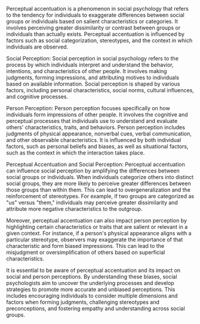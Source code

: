 Perceptual accentuation is a phenomenon in social psychology that refers to
the tendency for individuals to exaggerate differences between social groups
or individuals based on salient characteristics or categories. It involves
perceiving greater dissimilarity or contrast between groups or individuals
than actually exists. Perceptual accentuation is influenced by factors such
as social categorization, stereotypes, and the context in which individuals
are observed.

Social Perception: Social perception in social psychology refers to
the process by which individuals interpret and understand the behavior,
intentions, and characteristics of other people. It involves making judgments,
forming impressions, and attributing motives to individuals based on available
information. Social perception is shaped by various factors, including personal
characteristics, social norms, cultural influences, and cognitive processes.

Person Perception: Person perception focuses specifically on how
individuals form impressions of other people. It involves the cognitive and
perceptual processes that individuals use to understand and evaluate others'
characteristics, traits, and behaviors. Person perception includes judgments
of physical appearance, nonverbal cues, verbal communication, and other
observable characteristics. It is influenced by both individual factors,
such as personal beliefs and biases, as well as situational factors, such
as the context in which the interaction takes place.

Perceptual Accentuation and Social Perception: Perceptual accentuation can
influence social perception by amplifying the differences between social
groups or individuals. When individuals categorize others into distinct
social groups, they are more likely to perceive greater differences between
those groups than within them. This can lead to overgeneralization and the
reinforcement of stereotypes. For example, if two groups are categorized
as "us" versus "them," individuals may perceive greater dissimilarity and
attribute more negative characteristics to the outgroup.

Moreover, perceptual accentuation can also impact person perception by
highlighting certain characteristics or traits that are salient or relevant
in a given context. For instance, if a person's physical appearance aligns
with a particular stereotype, observers may exaggerate the importance of that
characteristic and form biased impressions. This can lead to the misjudgment
or oversimplification of others based on superficial characteristics.

It is essential to be aware of perceptual accentuation and its impact on social
and person perceptions. By understanding these biases, social psychologists
aim to uncover the underlying processes and develop strategies to promote more
accurate and unbiased perceptions. This includes encouraging individuals to
consider multiple dimensions and factors when forming judgments, challenging
stereotypes and preconceptions, and fostering empathy and understanding
across social groups.
